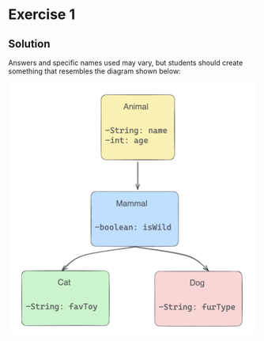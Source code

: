 # Exercise 1

## Solution

Answers and specific names used may vary, but students should create something that resembles the diagram shown below:

![class-diagram](../../_images/class-diagram.png)
